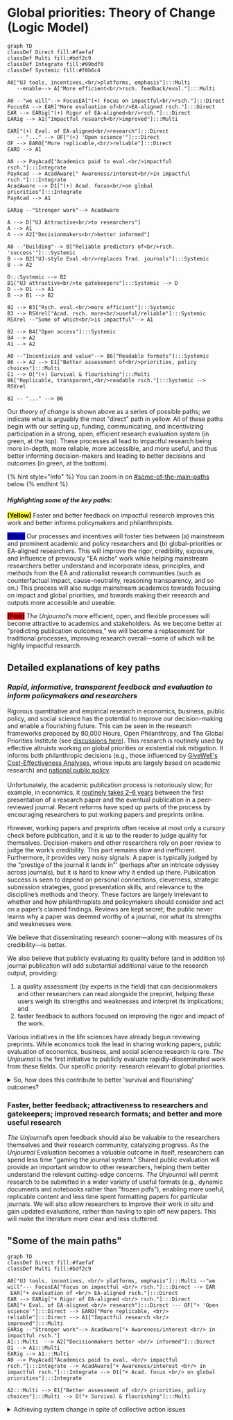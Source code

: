 # Global priorities: Theory of Change (Logic Model)

```mermaid
graph TD
classDef Direct fill:#faefaf
classDef Multi fill:#bdf2c9
classDef Integrate fill:#99bdf0
classDef Systemic fill:#f0b6c4

A0["UJ tools, incentives,<br/>platforms, emphasis"]:::Multi
   --enable--> A["More efficient<br/>rsch. feedback/eval."]:::Multi

A0 --"we will"--> FocusEA["(+) Focus on impactful<br/>rsch."]:::Direct 
FocusEA --> EAR["More evaluation of<br/>EA-aligned rsch."]:::Direct
EAR --> EARig["(+) Rigor of EA-aligned<br/>rsch."]:::Direct
EARig --> A1["Impactful research<br/>improved"]:::Multi

EAR["(+) Eval. of EA-aligned<br/>research"]:::Direct 
   -- "..." --> OF["(+) 'Open science'"]:::Direct 
OF --> EARO["More replicable,<br/>reliable"]:::Direct
EARO --> A1

A0 --> PayAcad["Academics paid to eval.<br/>impactful rsch."]:::Integrate 
PayAcad --> AcadAware[" Awareness/interest<br/>in impactful rsch."]:::Integrate
AcadAware --> D1["(+) Acad. focus<br/>on global priorities"]:::Integrate
PayAcad --> A1

EARig --"Stronger work"--> AcadAware

A --> D["UJ Attractive<br/>to researchers"]
A --> A1
A --> A2["Decisionmakers<br/>better informed"]

A0 --"Building"--> B["Reliable predictors of<br/>rsch. 'success'"]:::Systemic
B --> B2["UJ-style Eval.<br/>replaces Trad. journals"]:::Systemic
B --> A2

D:::Systemic --> B2
B1["UJ attractive<br/>to gatekeepers"]:::Systemic --> D
D --> D1 --> A1
B --> B1 --> B2

B2 --> B3["Rsch. eval.<br/>more efficient"]:::Systemic
B3 --> RSXrel["Acad. rsch. more<br/>useful/reliable"]:::Systemic
RSXrel --"Some of which<br/>is impactful"--> A1

B2 --> B4["Open access"]:::Systemic
B4 --> A2
A1 --> A2

A0 --"Incentivize and value"--> B6["Readable formats"]:::Systemic
B6 --> A2 --> E1["Better assessment of<br/>priorities, policy choices"]:::Multi
E1 --> O["(+) Survival & flourishing"]:::Multi
B6["Replicable, transparent,<br/>readable rsch."]:::Systemic --> RSXrel

B2 -- "..." --> B6

```

Our _theory of change_ is shown above as a series of possible paths; we indicate what is arguably the most "direct" path in yellow. All of these paths begin with our setting up, funding, communicating, and incentivizing participation in a strong, open, efficient research evaluation system (in green, at the top). These processes all lead to impactful research being more in-depth, more reliable, more accessible, and more useful, and thus better informing decision-makers and leading to better decisions and outcomes (in green, at the bottom).

{% hint style="info" %}
You can zoom in on [#some-of-the-main-paths](./#some-of-the-main-paths "mention") below
{% endhint %}



#### _**Highlighting some of the key paths:**_

<mark style="background-color:yellow;">**(Yellow)**</mark> Faster and better feedback on impactful research improves this work and better informs policymakers and philanthropists.

<mark style="background-color:blue;">**(Blue)**</mark> Our processes and incentives will foster ties between (a) mainstream and prominent academic and policy researchers and (b) global-priorities or EA-aligned researchers. This will improve the rigor, credibility, exposure, and influence of previously "EA niche" work while helping mainstream researchers better understand and incorporate ideas, principles, and methods from the EA and rationalist research communities (such as counterfactual impact, cause-neutrality, reasoning transparency, and so on.) This process will also nudge mainstream academics towards focusing on impact and global priorities, and towards making their research and outputs more accessible and useable.

<mark style="background-color:red;">**(Pink)**</mark> _The Unjournal_’s more efficient, open, and flexible processes will become attractive to academics and stakeholders. As we become better at "predicting publication outcomes," we will become a replacement for traditional processes, improving research overall—some of which will be highly impactful research.

## Detailed explanations of key paths

### _Rapid, informative, transparent feedback and evaluation to inform policymakers and researchers_

Rigorous quantitative and empirical research in economics, business, public policy, and social science has the potential to improve our decision-making and enable a flourishing future. This can be seen in the research frameworks proposed by 80,000 Hours, Open Philanthropy, and The Global Priorities Institute (see [discussions here](../../the-field-and-ea-gp-research.md)). This research is routinely used by effective altruists working on global priorities or existential risk mitigation. It informs both philanthropic decisions (e.g., those influenced by [GiveWell's Cost-Effectiveness Analyses](https://www.givewell.org/how-we-work/our-criteria/cost-effectiveness/cost-effectiveness-models), whose inputs are largely based on academic research) and [national public policy](https://academic.oup.com/ser/article/12/4/779/1653602).\
\
Unfortunately, the academic publication process is notoriously slow; for example, in economics, it [routinely takes 2–6 years](https://www.nber.org/papers/w29147) between the first presentation of a research paper and the eventual publication in a peer-reviewed journal. Recent reforms have sped up parts of the process by encouraging researchers to put working papers and preprints online.

However, working papers and preprints often receive at most only a cursory check before publication, and it is up to the reader to judge quality for themselves. Decision-makers and other researchers rely on peer review to judge the work’s credibility. This part remains slow and inefficient. Furthermore, it provides very noisy signals: A paper is typically judged by the "prestige of the journal it lands in"’ (perhaps after an intricate odyssey across journals), but it is hard to know why it ended up there. Publication success is seen to depend on personal connections, cleverness, strategic submission strategies, good presentation skills, and relevance to the discipline’s methods and theory. These factors are largely irrelevant to whether and how philanthropists and policymakers should consider and act on a paper’s claimed findings. Reviews are kept secret; the public never learns why a paper was deemed worthy of a journal, nor what its strengths and weaknesses were.

We believe that disseminating research sooner—along with measures of its credibility—is better.

We also believe that publicly evaluating its quality before (and in addition to) journal publication will add substantial additional value to the research output, providing:

1. a quality assessment (by experts in the field) that can decisionmakers and other researchers can read alongside the preprint, helping these users weigh its strengths and weaknesses and interpret its implications; and
2. faster feedback to authors focused on improving the rigor and impact of the work.

Various initiatives in the life sciences have already begun reviewing preprints. While economics took the lead in sharing working papers, public evaluation of economics, business, and social science research is rare. _The Unjournal_ is the first initiative to publicly evaluate rapidly-disseminated work from these fields. Our specific priority: research relevant to global priorities.

<details>

<summary>So, how does this contribute to better 'survival and flourishing' outcomes?</summary>

_The Unjournal_ will encourage and incentivize substantive and helpful feedback and careful quantitative evaluation. We will publish these evaluations in a carefully curated space, and clearly aggregate and communicate this output.

This will help us achieve our focal, most tangible "theory of change" pathway (mapped in our "Plan for Impact"):

* Better (faster, public, more thorough, more efficient, quantified, and impact-minded) evaluation of pivotal research
* makes this research better (both the evaluated work and adjacent work) and encourages more such work
* and makes it easier for decision makers to evaluate and use the work, leading to better decisions and better outcomes,
* thus reducing X-risk and contributing to long-term survival and flourishing.

</details>

### Faster, better feedback; attractiveness to researchers and gatekeepers; improved research formats; and better and more useful research

_The Unjournal_’s open feedback should also be valuable to the researchers themselves and their research community, catalyzing progress. As the _Unjournal_ Evaluation becomes a valuable outcome in itself, researchers can spend less time "gaming the journal system." Shared public evaluation will provide an important window to other researchers, helping them better understand the relevant cutting-edge concerns. _The Unjournal_ will permit research to be submitted in a wider variety of useful formats (e.g., dynamic documents and notebooks rather than "frozen pdfs"), enabling more useful, replicable content and less time spent formatting papers for particular journals. We will also allow researchers to improve their work _in situ_ and gain updated evaluations, rather than having to spin off new papers. This will make the literature more clear and less cluttered.

## "Some of the main paths"

```mermaid
graph TD
classDef Direct fill:#faefaf
classDef Multi fill:#bdf2c9

A0["UJ tools, incentives, <br/> platforms, emphasis"]:::Multi --"we will"--- FocusEA["Focus on impactful <br/> rsch."]:::Direct --> EAR
 EAR["+ evaluation of <br/> EA-aligned rsch."]:::Direct 
EAR --> EARig["+ Rigor of EA-aligned <br/> rsch."]:::Direct 
EAR["+ Eval. of EA-aligned <br/> research"]:::Direct --- OF["+ 'Open science'"]:::Direct --> EARO["More replicable, <br/> reliable"]:::Direct --> A1["Impactful research <br/> improved"]:::Multi 
EARig --"Stronger work"--> AcadAware["+ Awareness/interest <br/> in impactful rsch."]
A1:::Multi  --> A2["Decisionmakers better <br/> informed"]:::Direct
D1 --> A1:::Multi 
EARig --> A1:::Multi 
A0 --> PayAcad["Academics paid to eval. <br/> impactful rsch."]:::Integrate --> AcadAware["+ Awareness/interest <br/> in impactful rsch."]:::Integrate --> D1["+ Acad. focus <br/> on global priorities"]:::Integrate 

A2:::Multi --> E1["Better assessment of <br/> priorities, policy choices"]:::Multi --> O["+ Survival & flourishing"]:::Multi 

```

<details>

<summary>Achieving system change in spite of collective action issues</summary>

Some of the paths will take longer than others; in particular, it will be hard to get academia to change, particularly because of entrenched systems and a collective action problem. We discuss how we hope to overcome this [HERE](../../readme-1/#change-is-hard-overcoming-academic-inertia)[.](../../readme-1/#change-is-hard-overcoming-academic-inertia) In particular, we can provide leadership and take risks that academics won’t take themselves:

* Bringing in new interests, external funding, and incentives can change the fundamental incentive structure.
* We can play a long game and build our processes and track record while we wait for academia to incorporate journal-independent evaluations directly into their reward systems. Meanwhile, our work and output will be highly useful to EA and global-priorities longtermist researchers and decision makers as part of their metrics and reward systems.
* _The Unjournal_’s more efficient, open, and flexible processes will become attractive to academics and stakeholders. As we become better at "predicting publication outcomes," we will become a replacement for traditional processes, improving research overall—some of which will be highly impactful research.
* This process will also nudge mainstream academics towards focusing on impact and global priorities, and towards making their research and outputs more accessible and useable.

</details>
